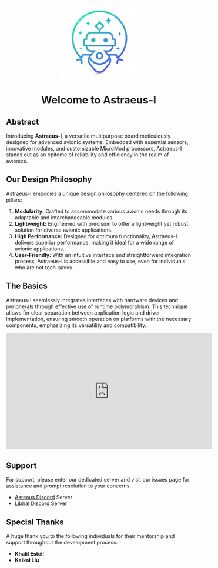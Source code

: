 
<div align="center">
<img style="height:200px" src="assets/logo.png">
<h1>Welcome to Astraeus-I</h1>
</div>

## Abstract
Introducing **Astraeus-I**, a versatile multipurpose board meticulously designed for advanced avionic systems. Embedded with essential sensors, innovative modules, and customizable MicroMod processors, Astraeus-I stands out as an epitome of reliability and efficiency in the realm of avionics.

## Our Design Philosophy
Astraeus-I embodies a unique design philosophy centered on the following pillars:

1. **Modularity:** Crafted to accommodate various avionic needs through its adaptable and interchangeable modules.
2. **Lightweight:** Engineered with precision to offer a lightweight yet robust solution for diverse avionic applications.
3. **High Performance:** Designed for optimum functionality, Astraeus-I delivers superior performance, making it ideal for a wide range of avionic applications.
4. **User-Friendly:** With an intuitive interface and straightforward integration process, Astraeus-I is accessible and easy to use, even for individuals who are not tech-savvy.

## The Basics
Astraeus-I seamlessly integrates interfaces with hardware devices and peripherals through effective use of runtime polymorphism. This technique allows for clear separation between application logic and driver implementation, ensuring smooth operation on platforms with the necessary components, emphasizing its versatility and compatibility.

<iframe width="560" height="315" src="https://www.youtube.com/embed/YyNU-0RBmXE?si=f1vBg76qjrNgK1a1" title="YouTube video player" frameborder="0" allow="accelerometer; autoplay; clipboard-write; encrypted-media; gyroscope; picture-in-picture; web-share" allowfullscreen></iframe>

## Support
For support, please enter our dedicated server and visit our issues page for assistance and prompt resolution to your concerns.

 - <a href="https://discord.gg/7H8FzkXEgZ" target="_blank">Asreaus Discord</a> Server
 - <a href="https://discord.gg/HXetQHqDHr" target="_blank">Libhal Discord</a> Server

## Special Thanks
A huge thank you to the following individuals for their mentorship and support throughout the development process:

- **Khalil Estell**
- **Kaikai Liu**